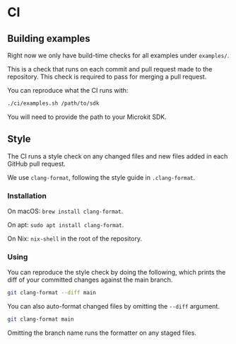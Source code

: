 <!--
    Copyright 2024, UNSW

    SPDX-License-Identifier: BSD-2-Clause
-->

# CI

## Building examples

Right now we only have build-time checks for all examples under `examples/`.

This is a check that runs on each commit and pull request made to the repository.
This check is required to pass for merging a pull request.

You can reproduce what the CI runs with:
```sh
./ci/examples.sh /path/to/sdk
```

You will need to provide the path to your Microkit SDK.

## Style

The CI runs a style check on any changed files and new files added in each GitHub
pull request.

We use `clang-format`, following the style guide in `.clang-format`.

### Installation

On macOS: `brew install clang-format`.

On apt: `sudo apt install clang-format`.

On Nix: `nix-shell` in the root of the repository.

### Using

You can reproduce the style check by doing the following, which prints the diff
of your committed changes against the main branch.

```sh
git clang-format --diff main
```

You can also auto-format changed files by omitting the `--diff` argument.

```sh
git clang-format main
```

Omitting the branch name runs the formatter on any staged files.
